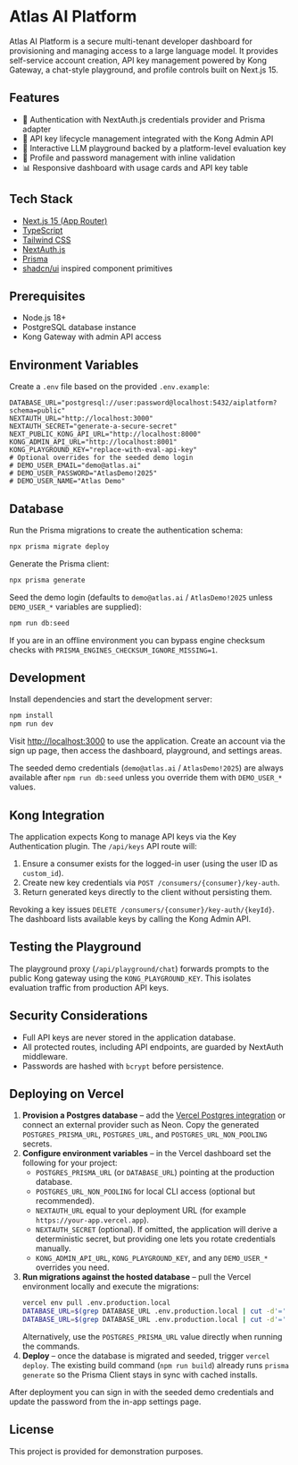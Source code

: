 # Atlas AI Platform

Atlas AI Platform is a secure multi-tenant developer dashboard for provisioning and managing access to a large language model. It provides self-service account creation, API key management powered by Kong Gateway, a chat-style playground, and profile controls built on Next.js 15.

## Features

- 🔐 Authentication with NextAuth.js credentials provider and Prisma adapter
- 🔑 API key lifecycle management integrated with the Kong Admin API
- 💬 Interactive LLM playground backed by a platform-level evaluation key
- 👤 Profile and password management with inline validation
- 📊 Responsive dashboard with usage cards and API key table

## Tech Stack

- [Next.js 15 (App Router)](https://nextjs.org)
- [TypeScript](https://www.typescriptlang.org/)
- [Tailwind CSS](https://tailwindcss.com/)
- [NextAuth.js](https://next-auth.js.org/)
- [Prisma](https://www.prisma.io/)
- [shadcn/ui](https://ui.shadcn.com/) inspired component primitives

## Prerequisites

- Node.js 18+
- PostgreSQL database instance
- Kong Gateway with admin API access

## Environment Variables

Create a `.env` file based on the provided `.env.example`:

```env
DATABASE_URL="postgresql://user:password@localhost:5432/aiplatform?schema=public"
NEXTAUTH_URL="http://localhost:3000"
NEXTAUTH_SECRET="generate-a-secure-secret"
NEXT_PUBLIC_KONG_API_URL="http://localhost:8000"
KONG_ADMIN_API_URL="http://localhost:8001"
KONG_PLAYGROUND_KEY="replace-with-eval-api-key"
# Optional overrides for the seeded demo login
# DEMO_USER_EMAIL="demo@atlas.ai"
# DEMO_USER_PASSWORD="AtlasDemo!2025"
# DEMO_USER_NAME="Atlas Demo"
```

## Database

Run the Prisma migrations to create the authentication schema:

```bash
npx prisma migrate deploy
```

Generate the Prisma client:

```bash
npx prisma generate
```

Seed the demo login (defaults to `demo@atlas.ai` / `AtlasDemo!2025` unless `DEMO_USER_*` variables are supplied):

```bash
npm run db:seed
```

If you are in an offline environment you can bypass engine checksum checks with `PRISMA_ENGINES_CHECKSUM_IGNORE_MISSING=1`.

## Development

Install dependencies and start the development server:

```bash
npm install
npm run dev
```

Visit [http://localhost:3000](http://localhost:3000) to use the application. Create an account via the sign up page, then access the dashboard, playground, and settings areas.

The seeded demo credentials (`demo@atlas.ai` / `AtlasDemo!2025`) are always available after `npm run db:seed` unless you override them with `DEMO_USER_*` values.

## Kong Integration

The application expects Kong to manage API keys via the Key Authentication plugin. The `/api/keys` API route will:

1. Ensure a consumer exists for the logged-in user (using the user ID as `custom_id`).
2. Create new key credentials via `POST /consumers/{consumer}/key-auth`.
3. Return generated keys directly to the client without persisting them.

Revoking a key issues `DELETE /consumers/{consumer}/key-auth/{keyId}`. The dashboard lists available keys by calling the Kong Admin API.

## Testing the Playground

The playground proxy (`/api/playground/chat`) forwards prompts to the public Kong gateway using the `KONG_PLAYGROUND_KEY`. This isolates evaluation traffic from production API keys.

## Security Considerations

- Full API keys are never stored in the application database.
- All protected routes, including API endpoints, are guarded by NextAuth middleware.
- Passwords are hashed with `bcrypt` before persistence.

## Deploying on Vercel

1. **Provision a Postgres database** – add the [Vercel Postgres integration](https://vercel.com/integrations/vercel-postgres) or connect an external provider such as Neon. Copy the generated `POSTGRES_PRISMA_URL`, `POSTGRES_URL`, and `POSTGRES_URL_NON_POOLING` secrets.
2. **Configure environment variables** – in the Vercel dashboard set the following for your project:
   - `POSTGRES_PRISMA_URL` (or `DATABASE_URL`) pointing at the production database.
   - `POSTGRES_URL_NON_POOLING` for local CLI access (optional but recommended).
   - `NEXTAUTH_URL` equal to your deployment URL (for example `https://your-app.vercel.app`).
   - `NEXTAUTH_SECRET` (optional). If omitted, the application will derive a deterministic secret, but providing one lets you rotate credentials manually.
   - `KONG_ADMIN_API_URL`, `KONG_PLAYGROUND_KEY`, and any `DEMO_USER_*` overrides you need.
3. **Run migrations against the hosted database** – pull the Vercel environment locally and execute the migrations:
   ```bash
   vercel env pull .env.production.local
   DATABASE_URL=$(grep DATABASE_URL .env.production.local | cut -d'=' -f2-) npx prisma migrate deploy
   DATABASE_URL=$(grep DATABASE_URL .env.production.local | cut -d'=' -f2-) npm run db:seed
   ```
   Alternatively, use the `POSTGRES_PRISMA_URL` value directly when running the commands.
4. **Deploy** – once the database is migrated and seeded, trigger `vercel deploy`. The existing build command (`npm run build`) already runs `prisma generate` so the Prisma Client stays in sync with cached installs.

After deployment you can sign in with the seeded demo credentials and update the password from the in-app settings page.

## License

This project is provided for demonstration purposes.
